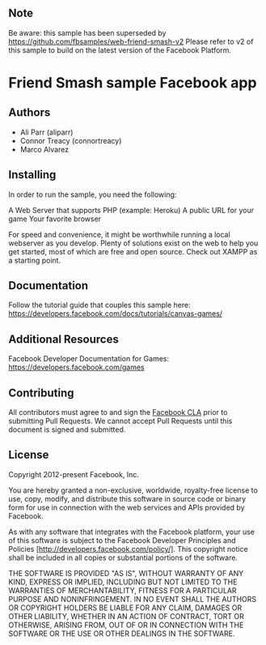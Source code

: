## Note

Be aware: this sample has been superseded by https://github.com/fbsamples/web-friend-smash-v2 
Please refer to v2 of this sample to build on the latest version of the Facebook Platform.


# Friend Smash sample Facebook app

## Authors

* Ali Parr (aliparr)
* Connor Treacy (connortreacy)
* Marco Alvarez

## Installing

In order to run the sample, you need the following:

A Web Server that supports PHP (example: Heroku)
A public URL for your game
Your favorite browser

For speed and convenience, it might be worthwhile running a local webserver as you develop. Plenty of solutions exist on the web to help you get started, most of which are free and open source. Check out XAMPP as a starting point.

## Documentation

Follow the tutorial guide that couples this sample here: https://developers.facebook.com/docs/tutorials/canvas-games/


## Additional Resources

Facebook Developer Documentation for Games: https://developers.facebook.com/games

## Contributing

All contributors must agree to and sign the [Facebook CLA](https://developers.facebook.com/opensource/cla) prior to submitting Pull Requests. We cannot accept Pull Requests until this document is signed and submitted.

## License

Copyright 2012-present Facebook, Inc.

You are hereby granted a non-exclusive, worldwide, royalty-free license to use, copy, modify, and distribute this software in source code or binary form for use in connection with the web services and APIs provided by Facebook.

As with any software that integrates with the Facebook platform, your use of this software is subject to the Facebook Developer Principles and Policies [http://developers.facebook.com/policy/]. This copyright notice shall be included in all copies or substantial portions of the software.

THE SOFTWARE IS PROVIDED "AS IS", WITHOUT WARRANTY OF ANY KIND, EXPRESS OR IMPLIED, INCLUDING BUT NOT LIMITED TO THE WARRANTIES OF MERCHANTABILITY, FITNESS FOR A PARTICULAR PURPOSE AND NONINFRINGEMENT. IN NO EVENT SHALL THE AUTHORS OR COPYRIGHT HOLDERS BE LIABLE FOR ANY CLAIM, DAMAGES OR OTHER LIABILITY, WHETHER IN AN ACTION OF CONTRACT, TORT OR OTHERWISE, ARISING FROM, OUT OF OR IN CONNECTION WITH THE SOFTWARE OR THE USE OR OTHER DEALINGS IN THE SOFTWARE.
